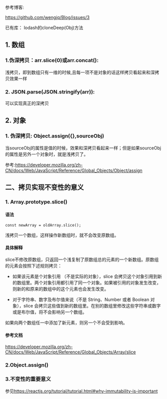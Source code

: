 参考博客:

<https://github.com/wengjq/Blog/issues/3>

已有库：
lodash的cloneDeep(Obj)方法

## 1. 数组
### 1.伪深拷贝：arr.slice(0)或arr.concat():
浅拷贝，即到数组只有一维的时候,且每一项不是对象的话这样拷贝看起来和深拷贝效果一样

### 2. JSON.parse(JSON.stringify(arr)):
可以实现真正的深拷贝

## 2. 对象
### 1. 伪深拷贝: Object.assign({},sourceObj)
当sourceObj的属性是值的时候，效果和深拷贝看起来一样；但是如果sourceObj的属性是另外一个对象时，就是浅拷贝了。

参考:<https://developer.mozilla.org/zh-CN/docs/Web/JavaScript/Reference/Global_Objects/Object/assign>


## 二、拷贝实现不变性的意义
### 1. Array.prototype.slice()
#### 语法

```
const newArray = oldArray.slice();
```
浅拷贝一个数组，这样操作新数组时，就不会改变原数组。

#### 具体解释
slice不修改原数组，只返回一个浅复制了原数组总的元素的一个新数组。原数组的元素会按照下述规则拷贝：

- 如果该元素是个对象引用 （不是实际的对象），slice 会拷贝这个对象引用到新的数组里。两个对象引用都引用了同一个对象。如果被引用的对象发生改变，则新的和原来的数组中的这个元素也会发生改变。

- 对于字符串、数字及布尔值来说（不是 String、Number 或者 Boolean 对象），slice 会拷贝这些值到新的数组里。在别的数组里修改这些字符串或数字或是布尔值，将不会影响另一个数组。

如果向两个数组任一中添加了新元素，则另一个不会受到影响。

#### 参考文档
<https://developer.mozilla.org/zh-CN/docs/Web/JavaScript/Reference/Global_Objects/Array/slice>

### 2.Object.assign()

### 3.不变性的重要意义
参见<https://reactjs.org/tutorial/tutorial.html#why-immutability-is-important>